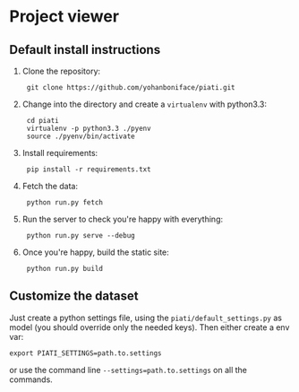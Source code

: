 # Project viewer

## Default install instructions

1. Clone the repository:

        git clone https://github.com/yohanboniface/piati.git

2. Change into the directory and create a `virtualenv` with python3.3:

        cd piati
        virtualenv -p python3.3 ./pyenv
        source ./pyenv/bin/activate

3. Install requirements:

        pip install -r requirements.txt

4. Fetch the data:

        python run.py fetch

5. Run the server to check you're happy with everything:

        python run.py serve --debug

6. Once you're happy, build the static site:

        python run.py build


## Customize the dataset

Just create a python settings file, using the `piati/default_settings.py` as
model (you should override only the needed keys). Then either create a env var:

    export PIATI_SETTINGS=path.to.settings

or use the command line `--settings=path.to.settings` on all the commands.
